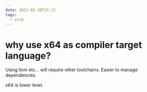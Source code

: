 ```yaml
---
date: 2021-05-30T15:12
tags: 
  - stub
---
```


# why use x64 as compiler target language?

Using llvm etc... will require other toolchains. Easier to manage dependencies.

x64 is lower level.
